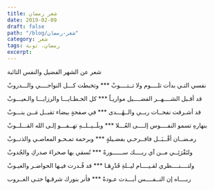 ```yaml
---
title: شعر رمضان
date: 2019-02-09
draft: false
path: "/blog/شعر-رمضان"
category: شعر
tags: رمضان، توبة
excerpt:
---
```


شعر عن الشهر الفضيل والنفس التائبة



نفسي التـي بدأت تلــــوم ولا تــتــــوبْ ***
وتخبطت كـــل النواحــــي والـــدروبْ

قد أقـبل الشــــهــر الفضــــيل مواريـاً  ***
كل الخـطـايـــا والرزايـــا والـعيـــوبْ

قد أشـرقت نفحــات ربــي والــهُـــدى  ***
في صفحةٍ بيضاء تقبــل مَــن ينـــوبْ

بنهارهِ تسمو النفــــوس إلــــى العُـــلا  ***
وبلَــيــلــهِ تهــفـــو إلـى الله القـــلــوبْ

رمـضــان أقْــبَــل فافــرحـي بفضـيلةٍ  ***
وبرحمة تمـحـو المعاصـي والذنــوبْ

ولتَقْرَئِــي مــن آي ربــــك ســــــورةً  ***
تُسقي بها صحراءَ صدركِ والجُدوبْ

ولتــــنــــظري لقـيــــام ليــلةِ قَدْرِهَـا  ***
قد قُـدرت فيـها الحواضـر والغيـوبْ

ربــــاه إن النــفــــس أبـــدت عـودةً ***
فأنر بنورك شرقـها حتـى الغــروب